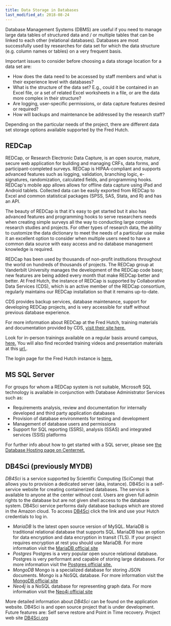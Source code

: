 ```yaml
---
title: Data Storage in Databases
last_modified_at: 2018-08-24
---
```


Database Management Systems (DBMS) are useful if you need to manage large data tables of structured data and / or multiple tables that can be linked to each other (relational databases). Databases are most successfully used by researches for data set for which the data structure (e.g. column names or tables) on a very frequent basis.  

Important issues to consider before choosing a data storage location for a data set are:
- How does the data need to be accessed by staff members and what is their experience level with databases?
- What is the structure of the data set?  E.g., could it be contained in an Excel file, or a set of related Excel worksheets in a file, or are the data more complex in their structure?
- Are logging, user-specific permissions, or data capture features desired or required?
- How will backups and maintenance be addressed by the research staff?

Depending on the particular needs of the project, there are different data set storage options available supported by the Fred Hutch.  

## REDCap
REDCap, or Research Electronic Data Capture, is an open source, mature, secure web application for building and managing CRFs, data forms, and participant-completed surveys. REDCap is HIPAA-compliant and supports advanced features such as logging, validation, branching logic, e-signatures, randomization, calculated fields, and programming hooks. REDCap's mobile app allows allows for offline data capture using iPad and Android tablets. Collected data can be easily exported from REDCap to Excel and common statistical packages (SPSS, SAS, Stata, and R) and has an API.

The beauty of REDCap is that it's easy to get started but it also has advanced features and programming hooks to serve researchers needs when creating simple surveys all the way to conducting large complex research studies and projects.  For other types of research data, the ability to customize the data dictionary to meet the needs of a particular use make it an excellent option to consider when multiple users need to have a common data source with easy access and no database management knowledge is required.  

REDCap has been used by thousands of non-profit institutions throughout the world on hundreds of thousands of projects. The REDCap group at Vanderbilt University manages the development of the REDCap code base; new features are being added every month that make REDCap better and better. At Fred Hutch, the instance of REDCap is supported by Collaborative Data Services (CDS), which is an active member of the REDCap consortium, regularly maintains our REDCap installation so that it remains up-to-date.

CDS provides backup services, database maintenance, support for developing REDCap projects, and is very accessible for staff without previous database experience.  

For more information about REDCap at the Fred Hutch, training materials and documentation provided by CDS, [visit their site here.](http://research.fhcrc.org/cds/en/redcap.html)  

Look for in-person trainings available on a regular basis around campus, [here.](http://research.fhcrc.org/cds/en/redcap-training.html) You will also find recorded training videos and presentation materials at this [url.](http://research.fhcrc.org/cds/en/redcap-training.html).

The login page for the Fred Hutch instance is [here.](http://redcap.fredhutch.org/)

## MS SQL Server
For groups for whom a REDCap system is not suitable, Microsoft SQL technology is available in conjunction with Database Administrator Services such as:

- Requirements analysis, review and documentation for internally developed and third party application databases
- Provision of database environments for testing and development
- Management of database users and permissions
- Support for SQL reporting (SSRS), analysis (SSAS) and integrated services (SSIS) platforms

For further info about how to get started with a SQL server, please see [the Database Hosting page on Centernet.](https://centernet.fredhutch.org/cn/u/center-it/services/database_hosting.html)


## DB4Sci  (previously MYDB)
_DB4Sci_ is a service supported by Scientific Computing (SciComp) that allows you to provision a dedicated server (aka, instance).  DB4Sci is a self-service website for creating containerized databases. The service is available to anyone at the center without cost. Users are given full admin rights to the database but are not given shell access to the database system. DB4Sci service performs daily database backups which are stored in the Amazon cloud.
To access [DB4Sci](https://mydb.fredhutch.org/) click the link and use your Hutch credentials to log in.

- _MariaDB_ Is the latest open source version of MySQL. MariaDB is traditional
relational database that supports SQL. MariaDB has an option
for data encryption and data encryption in transit (TLS).  If your project
requires encryption at rest you should use MariaDB. For more information
visit the [MariaDB official site](https://mariadb.org)
- _Postgres_ Postgres is a very popular open source relational database.
Postgres is very performant and capable of storing large databases. For more information
visit the [Postgres official site.](https://www.postgresql.org)
- _MongoDB_ Mongo is a specialized database for storing JSON documents. Mongo
is a NoSQL database. For more information
visit the [MongoDB official site](https://mongodb.org)
- _Neo4j_ is a NoSQL database for representing graph data. For more information
visit the [Neo4j official site](https://neo4j.com)

More detailed information about _DB4Sci_ can be found on the application website. DB4Sci is and open source project that is under development.
Future features are: Self serve restore
and Point in Time recovery. Project web site [DB4Sci.org](https://db4sci.org)
